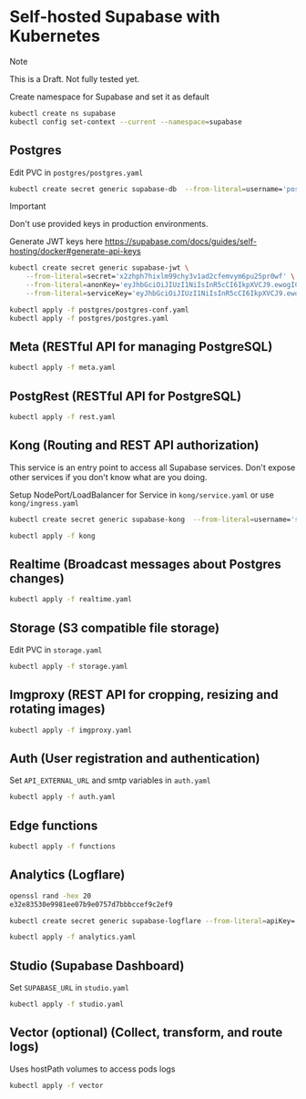 # Self-hosted Supabase with Kubernetes

> [!NOTE]  
> This is a Draft. Not fully tested yet.

Create namespace for Supabase and set it as default

```sh
kubectl create ns supabase
kubectl config set-context --current --namespace=supabase
```

## Postgres

Edit PVC in `postgres/postgres.yaml`

```sh
kubectl create secret generic supabase-db  --from-literal=username='postgres'  --from-literal=password='YOUR-DB-PASS'
```

> [!IMPORTANT]
> Don't use provided keys in production environments.
>
> Generate JWT keys here https://supabase.com/docs/guides/self-hosting/docker#generate-api-keys

```sh
kubectl create secret generic supabase-jwt \
    --from-literal=secret='x2zhph7hixlm99chy3v1ad2cfemvym6pu25pr0wf' \
    --from-literal=anonKey='eyJhbGciOiJIUzI1NiIsInR5cCI6IkpXVCJ9.ewogICJyb2xlIjogImFub24iLAogICJpc3MiOiAic3VwYWJhc2UiLAogICJpYXQiOiAxNzEyMTc4MDAwLAogICJleHAiOiAxODY5OTQ0NDAwCn0.GcZn--EiwXXV88DHlOjD3m9NNCjVP2McMAO9WwvityI' \
    --from-literal=serviceKey='eyJhbGciOiJIUzI1NiIsInR5cCI6IkpXVCJ9.ewogICJyb2xlIjogInNlcnZpY2Vfcm9sZSIsCiAgImlzcyI6ICJzdXBhYmFzZSIsCiAgImlhdCI6IDE3MTIxNzgwMDAsCiAgImV4cCI6IDE4Njk5NDQ0MDAKfQ.FBB5oOrnKsQYrD6NzNr34Y3zf_MBUJ7dPSgm2Rk4I30'
```

```sh
kubectl apply -f postgres/postgres-conf.yaml
kubectl apply -f postgres/postgres.yaml
```

## Meta (RESTful API for managing PostgreSQL)

```sh
kubectl apply -f meta.yaml
```

## PostgRest (RESTful API for PostgreSQL)

```sh
kubectl apply -f rest.yaml
```

## Kong (Routing and REST API authorization)

This service is an entry point to access all Supabase services. Don't expose other services if you don't know what are you doing.

Setup NodePort/LoadBalancer for Service in `kong/service.yaml` or use `kong/ingress.yaml`

```sh
kubectl create secret generic supabase-kong  --from-literal=username='supabase'  --from-literal=password='ddashboard-password'
```

```sh
kubectl apply -f kong
```

## Realtime (Broadcast messages about Postgres changes)

```sh
kubectl apply -f realtime.yaml
```

## Storage (S3 compatible file storage)

Edit PVC in `storage.yaml`

```sh
kubectl apply -f storage.yaml
```

## Imgproxy (REST API for cropping, resizing and rotating images)

```sh
kubectl apply -f imgproxy.yaml
```

## Auth (User registration and authentication)

Set `API_EXTERNAL_URL` and smtp variables in `auth.yaml`

```sh
kubectl apply -f auth.yaml
```

## Edge functions

```sh
kubectl apply -f functions
```

## Analytics (Logflare)

```sh
openssl rand -hex 20
e32e83530e9981ee07b9e0757d7bbbccef9c2ef9
```

```sh
kubectl create secret generic supabase-logflare --from-literal=apiKey='e32e83530e9981ee07b9e0757d7bbbccef9c2ef9'
```

```sh
kubectl apply -f analytics.yaml
```

## Studio (Supabase Dashboard)

Set `SUPABASE_URL` in `studio.yaml`

```sh
kubectl apply -f studio.yaml
```

## Vector (optional) (Collect, transform, and route logs)

Uses hostPath volumes to access pods logs

```sh
kubectl apply -f vector
```
